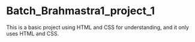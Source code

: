 # Batch_Brahmastra1_project_1
This is a basic project using HTML and CSS for understanding, and it only uses HTML and CSS.
